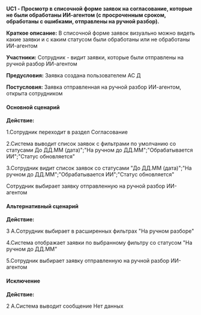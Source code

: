 **UC1 - Просмотр в списочной форме заявок на согласование, которые не были обработаны ИИ-агентом (с просроченным сроком, обработаны с ошибками, отправлены на ручной разбор).**

**Краткое описание:** В списочной форме заявок визуально можно видеть какие заявки и с каким статусом были обработаны или не обработаны ИИ-агентом

**Участники:** Сотрудник - видит заявки, которые были отправлены на ручной разбор ИИ-агентом

**Предусловия:** Заявка создана пользователем АС Д

**Постусловия:** Заявка отправленная на ручной разбор ИИ-агентом, открыта сотрудником


#### Основной сценарий

**Действие:**

1.Сотрудник переходит в раздел Согласование

2.Система выводит список заявок с фильтрами по умолчанию со статусами До ДД.ММ (дата)";"На ручном до ДД.ММ";"Обрабатывается ИИ";"Статус обновляется"

3.Сотрудник видит список заявок со статусами "До ДД.ММ (дата)";"На ручном до ДД.ММ";"Обрабатывается ИИ";"Статус обновляется"

Сотрудник выбирает заявку отправленную на ручной разбор ИИ-агентом


#### Альтернативный сценарий

**Действие:**

3 А.Сотрудник выбирает в расширенных фильтрах "На ручном разборе"

4.Система отображает заявки по выбранному фильтру со статусом "На ручном до ДД.ММ"

5.Сотрудник выбирает заявку отправленную на ручной разбор ИИ-агентом
 

#### Исключение

**Действие:**

2 А.Система выводит сообщение Нет данных
